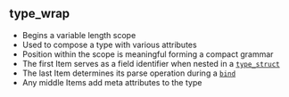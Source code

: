 ## type_wrap

- Begins a variable length scope
- Used to compose a type with various attributes
- Position within the scope is meaningful forming a compact grammar
- The first Item serves as a field identifier when nested in a [`type_struct`](type_struct.md)
- The last Item determines its parse operation during a [`bind`](bind.md)
- Any middle Items add meta attributes to the type